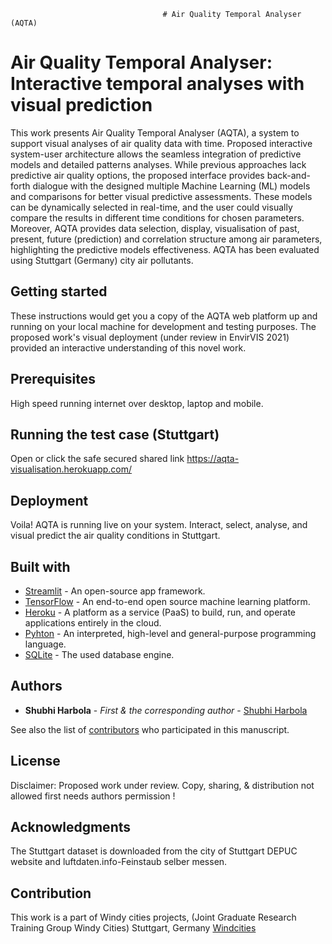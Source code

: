                                      # Air Quality Temporal Analyser (AQTA)
# Air Quality Temporal Analyser: Interactive temporal analyses with visual prediction
This work presents Air Quality Temporal Analyser (AQTA), a system to support visual analyses of air quality data with time. Proposed interactive system-user architecture allows the seamless integration of predictive models and detailed patterns analyses. While previous approaches lack predictive air quality options, the proposed interface provides back-and-forth dialogue with the designed multiple Machine Learning (ML) models and comparisons for better visual predictive assessments. These models can be dynamically selected in real-time, and the user could visually compare the results in different time conditions for chosen parameters. Moreover, AQTA provides data selection, display, visualisation of past, present, future (prediction) and correlation structure among air parameters, highlighting the predictive models effectiveness. AQTA has been evaluated using Stuttgart (Germany) city air pollutants.

## Getting started
These instructions would get you a copy of the AQTA web platform up and running on your local machine for development and testing purposes. The proposed work's visual deployment (under review in EnvirVIS 2021) provided an interactive understanding of this novel work.

## Prerequisites
High speed running internet over desktop, laptop and mobile.

## Running the test case (Stuttgart)
Open or click the safe secured shared link 
https://aqta-visualisation.herokuapp.com/

## Deployment
Voila! AQTA is running live on your system. Interact, select, analyse, and visual predict the air quality conditions in Stuttgart. 

## Built with
* [Streamlit](https://docs.streamlit.io/en/stable/) - An open-source app framework.
* [TensorFlow](https://www.tensorflow.org/resources/) - An end-to-end open source machine learning platform.
* [Heroku](https://docs.streamlit.io/en/stable/) - A platform as a service (PaaS) to build, run, and operate applications entirely in the cloud.
* [Pyhton](https://www.python.org/doc/) -  An interpreted, high-level and general-purpose programming language.
* [SQLite](https://sqlite.org/docs.html) - The used database engine. 

## Authors
* **Shubhi Harbola** - *First & the corresponding author* - [Shubhi Harbola](https://shharbola.github.io/)

See also the list of [contributors]() who participated in this manuscript.

## License
Disclaimer: Proposed work under review. Copy, sharing, & distribution not allowed first needs authors permission !

## Acknowledgments
The Stuttgart dataset is downloaded from the city of Stuttgart DEPUC website and luftdaten.info-Feinstaub selber messen.

## Contribution
This work is a part of Windy cities projects, (Joint Graduate Research Training Group Windy Cities) Stuttgart, Germany [Windcities](http://windycities.de/)




